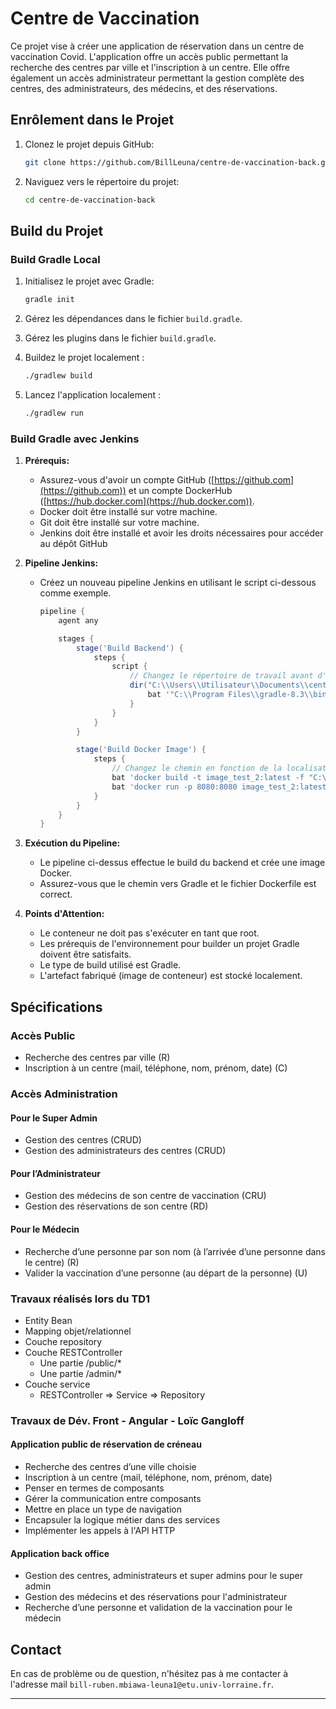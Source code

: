 # Centre de Vaccination

Ce projet vise à créer une application de réservation dans un centre de vaccination Covid. L'application offre un accès public permettant la recherche des centres par ville et l'inscription à un centre. Elle offre également un accès administrateur permettant la gestion complète des centres, des administrateurs, des médecins, et des réservations.


## Enrôlement dans le Projet

1. Clonez le projet depuis GitHub:
   ```bash
   git clone https://github.com/BillLeuna/centre-de-vaccination-back.git
   ```

2. Naviguez vers le répertoire du projet:
   ```bash
   cd centre-de-vaccination-back
   ```

## Build du Projet

### Build Gradle Local

1. Initialisez le projet avec Gradle:
   ```bash
   gradle init
   ```

2. Gérez les dépendances dans le fichier `build.gradle`.

3. Gérez les plugins dans le fichier `build.gradle`.

4. Buildez le projet localement :
   ```bash
   ./gradlew build
   ```

5. Lancez l'application localement :
   ```bash
   ./gradlew run
   ```

### Build Gradle avec Jenkins


1. **Prérequis:**
   - Assurez-vous d'avoir un compte GitHub ([https://github.com](https://github.com)) et un compte DockerHub ([https://hub.docker.com](https://hub.docker.com)).
   - Docker doit être installé sur votre machine.
   - Git doit être installé sur votre machine.
   - Jenkins doit être installé et avoir les droits nécessaires pour accéder au dépôt GitHub


2. **Pipeline Jenkins:**
   - Créez un nouveau pipeline Jenkins en utilisant le script ci-dessous comme exemple.
     ```groovy
     pipeline {
         agent any

         stages {
             stage('Build Backend') {
                 steps {
                     script {
                         // Changez le répertoire de travail avant d'exécuter Gradle
                         dir("C:\\Users\\Utilisateur\\Documents\\centre-de-vaccination-back") {
                             bat '"C:\\Program Files\\gradle-8.3\\bin\\gradle.bat" clean build -Dserver.port=8082'
                         }
                     }
                 }
             }

             stage('Build Docker Image') {
                 steps {
                     // Changez le chemin en fonction de la localisation des différents fichiers et documents dans votre ordinateur 
                     bat 'docker build -t image_test_2:latest -f "C:\\Users\\Utilisateur\\Documents\\centre-de-vaccination-back\\Dockerfile" C:\\Users\\Utilisateur\\Documents\\centre-de-vaccination-back'
                     bat 'docker run -p 8080:8080 image_test_2:latest'
                 }
             }
         }
     }
     ```


3. **Exécution du Pipeline:**
   - Le pipeline ci-dessus effectue le build du backend et crée une image Docker.
   - Assurez-vous que le chemin vers Gradle et le fichier Dockerfile est correct.

4. **Points d'Attention:**
   - Le conteneur ne doit pas s'exécuter en tant que root.
   - Les prérequis de l'environnement pour builder un projet Gradle doivent être satisfaits.
   - Le type de build utilisé est Gradle.
   - L'artefact fabriqué (image de conteneur) est stocké localement.
   
## Spécifications

### Accès Public

- Recherche des centres par ville (R)
- Inscription à un centre (mail, téléphone, nom, prénom, date) (C)

### Accès Administration

#### Pour le Super Admin

- Gestion des centres (CRUD)
- Gestion des administrateurs des centres (CRUD)

#### Pour l’Administrateur

- Gestion des médecins de son centre de vaccination (CRU)
- Gestion des réservations de son centre (RD)

#### Pour le Médecin

- Recherche d’une personne par son nom (à l’arrivée d’une personne dans le centre) (R)
- Valider la vaccination d’une personne (au départ de la personne) (U)

### Travaux réalisés lors du TD1

- Entity Bean
- Mapping objet/relationnel
- Couche repository
- Couche RESTController
  - Une partie /public/*
  - Une partie /admin/*
- Couche service
  - RESTController => Service => Repository

### Travaux de Dév. Front - Angular - Loïc Gangloff

#### Application public de réservation de créneau

- Recherche des centres d’une ville choisie
- Inscription à un centre (mail, téléphone, nom, prénom, date)
- Penser en termes de composants
- Gérer la communication entre composants
- Mettre en place un type de navigation
- Encapsuler la logique métier dans des services
- Implémenter les appels à l'API HTTP

#### Application back office

- Gestion des centres, administrateurs et super admins pour le super admin
- Gestion des médecins et des réservations pour l'administrateur
- Recherche d’une personne et validation de la vaccination pour le médecin

## Contact

En cas de problème ou de question, n'hésitez pas à me contacter à l'adresse mail `bill-ruben.mbiawa-leuna1@etu.univ-lorraine.fr`.

---
